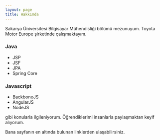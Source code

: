 ```yaml
---
layout: page
title: Hakkımda
---
```


Sakarya Üniversitesi Bilgisayar Mühendisliği bölümü mezunuyum. Toyota Motor Europe şirketinde çalışmaktayım.

### Java
- JSP
- JSF
- JPA
- Spring Core

### Javascript
- BackboneJS
- AngularJS
- NodeJS

gibi konularla ilgileniyorum. Öğrendiklerimi insanlarla paylaşmaktan keyif alıyorum.

Bana sayfanın en altında bulunan linklerden ulaşabilirsiniz.
